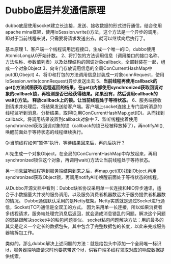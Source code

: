 # Dubbo底层并发通信原理

dubbo底层使用socket建立长连接，发送、接收数据的形式进行通信，结合使用apache mina框架，使用IoSession.write()方法，这个方法是一个异步的调用。
即对于当前线程来说，只需要将请求发送出去。就可以继续向后执行了。

基本原理
1、客户端一个线程调用远程接口，生成一个唯一的ID。dubbo使用AtomicLong从0开始计数。
2、将打包的方法调用信息（调用接口的接口名称、方法名称、参数值列表）以及处理结构的回调对象callback，全部封装在一起，组成一个对象Object
3、向专门存放调用信息的全局ConCurrentHashMap中put(ID,Obejct)
4、将ID和打包的方法调用信息封装成一对象connRequest，使用IoSession.write(connRequest)异步发送出去
5、**当前线程再使用callback的get()方法试图获取远程返回的结果。在get()内部使用synchronized获取回调对象的callback锁，再检测是否已经获得结果。如果没有，然后调用callback的wait()方法。
释放callback上的锁。让当前线程处于等待状态。**
6、服务端接收到请求并处理后。将结果发送给客户端。客户端上socket连接上专门监听消息的线程监听到消息。分析结果，取得ID,用ConCurrentHashMap.get(ID)。从而找到callback。将调用结果设置到callback对象中
7、监听线程接着使用synchronized获取回调对象的锁（callback的锁已经被释放掉了），再notifyAll(),唤醒前面处于等待状态的线程继续执行。

Q:当前线程如何”暂停”执行，等待结果回来后，再向后执行？

A:先生成一个对象Object，在全局的ConCurrentHashMap中存放起来，再用synchronized锁住这个对象，再调用wait()方法让当前线程处于等待状态。

另一消息监听线程等到服务端结果到来之后，再map.get(ID)找到Object.再用synchronized获取Object锁，再调用notifyAll()唤醒前面处于等待状态的线程。

从Dubbo开源文档中看到：Dubbo缺省协议采用单一长连接和NIO异步通讯，适合于小数据量大并发的服务调用，以及服务消费者机器数远大于服务提供者机器数的情况。
Dubbo通信默认采用的是Netty框架。Netty实质就是通过Socket进行通信，Socket(TCP)通信是全双工的方式。
因为采用单一长连接，所以如果消费者多线程请求，服务端处理完消息后返回，就会造成消息错乱的问题。解决这个问题的思路跟解决socket中的粘包问题类似。
socket粘包问题解决方法：用的最多的其实是定义一个定长的数据包头，其中包含了完整数据包的长度，以此来完成服务器端拆包工作。

类似的，那么dubbo解决上述问题的方法：就是给包头中添加一个全局唯一标识id，服务器端响应请求时也要携带这个id，供客户端多线程领取对应的响应数据提供线索。
